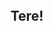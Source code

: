 
<h2 align="center"> <br><br><br> Tere! <br><br><br> </h3>



<!--
**ErickHunter/ErickHunter** is a ✨ _special_ ✨ repository because its `README.md` (this file) appears on your GitHub profile.
-->
